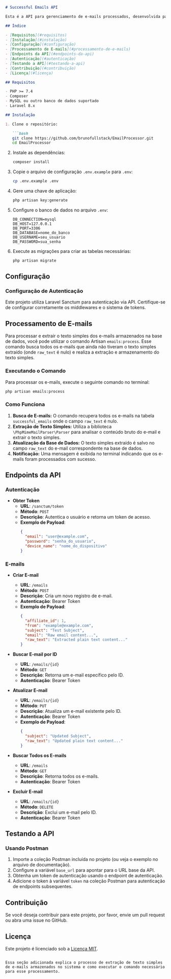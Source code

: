 ```markdown
# Successful Emails API

Esta é a API para gerenciamento de e-mails processados, desenvolvida para armazenar e analisar conteúdo de e-mails recebidos através do SendGrid.

## Índice

- [Requisitos](#requisitos)
- [Instalação](#instalação)
- [Configuração](#configuração)
- [Processamento de E-mails](#processamento-de-e-mails)
- [Endpoints da API](#endpoints-da-api)
- [Autenticação](#autenticação)
- [Testando a API](#testando-a-api)
- [Contribuição](#contribuição)
- [Licença](#licença)

## Requisitos

- PHP >= 7.4
- Composer
- MySQL ou outro banco de dados suportado
- Laravel 8.x

## Instalação

1. Clone o repositório:

   ```bash
   git clone https://github.com/brunofullstack/EmailProcessor.git
   cd EmailProcessor
   ```

2. Instale as dependências:

   ```bash
   composer install
   ```

3. Copie o arquivo de configuração `.env.example` para `.env`:

   ```bash
   cp .env.example .env
   ```

4. Gere uma chave de aplicação:

   ```bash
   php artisan key:generate
   ```

5. Configure o banco de dados no arquivo `.env`:

   ```
   DB_CONNECTION=mysql
   DB_HOST=127.0.0.1
   DB_PORT=3306
   DB_DATABASE=nome_do_banco
   DB_USERNAME=seu_usuario
   DB_PASSWORD=sua_senha
   ```

6. Execute as migrações para criar as tabelas necessárias:

   ```bash
   php artisan migrate
   ```

## Configuração

### Configuração de Autenticação

Este projeto utiliza Laravel Sanctum para autenticação via API. Certifique-se de configurar corretamente os middlewares e o sistema de tokens.

## Processamento de E-mails

Para processar e extrair o texto simples dos e-mails armazenados na base de dados, você pode utilizar o comando Artisan `emails:process`. Esse comando busca todos os e-mails que ainda não tiveram o texto simples extraído (onde `raw_text` é nulo) e realiza a extração e armazenamento do texto simples.

### Executando o Comando

Para processar os e-mails, execute o seguinte comando no terminal:

```bash
php artisan emails:process
```

### Como Funciona

1. **Busca de E-mails:** O comando recupera todos os e-mails na tabela `successful_emails` onde o campo `raw_text` é nulo.
2. **Extração de Texto Simples:** Utiliza a biblioteca `\PhpMimeMailParser\Parser` para analisar o conteúdo bruto do e-mail e extrair o texto simples.
3. **Atualização da Base de Dados:** O texto simples extraído é salvo no campo `raw_text` do e-mail correspondente na base de dados.
4. **Notificação:** Uma mensagem é exibida no terminal indicando que os e-mails foram processados com sucesso.

## Endpoints da API

### Autenticação

- **Obter Token**
  - **URL**: `/sanctum/token`
  - **Método**: `POST`
  - **Descrição**: Autentica o usuário e retorna um token de acesso.
  - **Exemplo de Payload**:
    ```json
    {
      "email": "user@example.com",
      "password": "senha_do_usuario",
      "device_name": "nome_do_dispositivo"
    }
    ```

### E-mails

- **Criar E-mail**
  - **URL**: `/emails`
  - **Método**: `POST`
  - **Descrição**: Cria um novo registro de e-mail.
  - **Autenticação**: Bearer Token
  - **Exemplo de Payload**:
    ```json
    {
      "affiliate_id": 1,
      "from": "example@example.com",
      "subject": "Test Subject",
      "email": "Raw email content...",
      "raw_text": "Extracted plain text content..."
    }
    ```

- **Buscar E-mail por ID**
  - **URL**: `/emails/{id}`
  - **Método**: `GET`
  - **Descrição**: Retorna um e-mail específico pelo ID.
  - **Autenticação**: Bearer Token

- **Atualizar E-mail**
  - **URL**: `/emails/{id}`
  - **Método**: `PUT`
  - **Descrição**: Atualiza um e-mail existente pelo ID.
  - **Autenticação**: Bearer Token
  - **Exemplo de Payload**:
    ```json
    {
      "subject": "Updated Subject",
      "raw_text": "Updated plain text content..."
    }
    ```

- **Buscar Todos os E-mails**
  - **URL**: `/emails`
  - **Método**: `GET`
  - **Descrição**: Retorna todos os e-mails.
  - **Autenticação**: Bearer Token

- **Excluir E-mail**
  - **URL**: `/emails/{id}`
  - **Método**: `DELETE`
  - **Descrição**: Exclui um e-mail pelo ID.
  - **Autenticação**: Bearer Token

## Testando a API

### Usando Postman

1. Importe a coleção Postman incluída no projeto (ou veja o exemplo no arquivo de documentação).
2. Configure a variável `base_url` para apontar para o URL base da API.
3. Obtenha um token de autenticação usando o endpoint de autenticação.
4. Adicione o token à variável `token` na coleção Postman para autenticação de endpoints subsequentes.

## Contribuição

Se você deseja contribuir para este projeto, por favor, envie um pull request ou abra uma issue no GitHub.

## Licença

Este projeto é licenciado sob a [Licença MIT](LICENSE).
```

Essa seção adicionada explica o processo de extração de texto simples de e-mails armazenados no sistema e como executar o comando necessário para esse processamento.